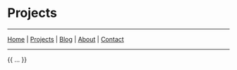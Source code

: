 # Projects

---

[Home](/) | [Projects](/projects) | [Blog](/blog) | [About](/about) | [Contact](/#contact)

---
{{ ... }}